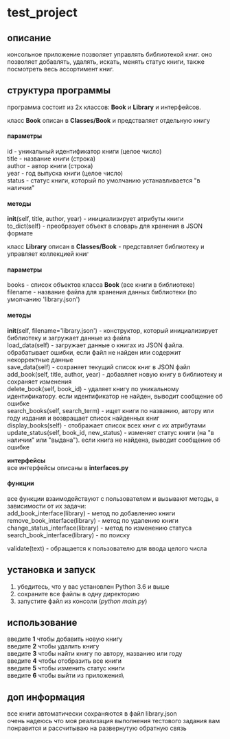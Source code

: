 # test_project
## описание ##
консольное приложение позволяет управлять библиотекой книг. оно позволяет добавлять, удалять, искать, менять статус книги, также посмотреть весь ассортимент книг.

## структура программы ##
программа состоит из 2х классов: __Book__ и __Library__ и интерфейсов.

класс __Book__ описан в __Classes/Book__ и предстваляет отдельную книгу
#### параметры ####
id - уникальный идентификатор книги (целое число)\
title - название книги (строка)\
author - автор книги (строка)\
year - год выпуска книги (целое число)\
status - статус книги, который по умолчанию устанавливается "в наличии"

#### методы ####
__init__(self, title, author, year) - инициализирует атрибуты книги\
to_dict(self) - преобразует объект в словарь для хранения в JSON формате

класс __Library__ описан в  __Classes/Book__ - представляет библиотеку и управляет коллекцией книг

#### параметры ####
books - список объектов класса __Book__ (все книги в библиотеке)\
filename - название файла для хранения данных библиотеки (по умолчанию 'library.json')

#### методы ####
__init__(self, filename='library.json') - конструктор, который инициализирует библиотеку и загружает данные из файла\
load_data(self) - загружает данные о книгах из JSON файла. обрабатывает ошибки, если файл не найден или содержит некорректные данные\
save_data(self) - сохраняет текущий список книг в JSON файл\
add_book(self, title, author, year) - добавляет новую книгу в библиотеку и сохраняет изменения\
delete_book(self, book_id) - удаляет книгу по уникальному идентификатору. если идентификатор не найден, выводит сообщение об ошибке\
search_books(self, search_term) - ищет книги по названию, автору или году издания и возвращает список найденных книг\
display_books(self) - отображает список всех книг с их атрибутами\
update_status(self, book_id, new_status) - изменяет статус книги (на "в наличии" или "выдана"). если книга не найдена, выводит сообщение об ошибке

__интерфейсы__\
все интерфейсы описаны в __interfaces.py__
#### функции ####
все функции взаимодействуют с пользователем и вызывают методы, в зависимости от их задачи:\
add_book_interface(library) - метод по добавлению книги\
remove_book_interface(library) - метод по удалению книги\
change_status_interface(library) - метод по изменению статуса \
search_book_interface(library) - по поиску

validate(text) - обращается к пользователю для ввода целого числа


## установка и запуск ##
1. убедитесь, что у вас установлен Python 3.6 и выше
2. сохраните все файлы в одну директорию
3. запустите файл из консоли (_python main.py_)

## использование ##
введите __1__ чтобы добавить новую книгу\
введите __2__ чтобы удалить книгу\
введите __3__ чтобы найти книгу по автору, названию или году\
введите __4__ чтобы отобразить все книги\
введите __5__ чтобы изменить статус книги\
введите __6__ чтобы выйти из приложения\

## доп информация ##
все книги автоматически сохраняются в файл library.json\
очень надеюсь что моя реализация выполнения тестового задания вам понравится и рассчитываю на развернутую обратную связь


